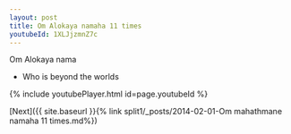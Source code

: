```yaml
---
layout: post
title: Om Alokaya namaha 11 times
youtubeId: 1XLJjzmnZ7c
---
```

 
 
Om Alokaya nama 
 
 -  Who is beyond the worlds 
 
  
 
  
 
 
 
 
 
 


{% include youtubePlayer.html id=page.youtubeId %}
 
[Next]({{ site.baseurl }}{% link  split1/_posts/2014-02-01-Om mahathmane namaha 11 times.md%})
 
